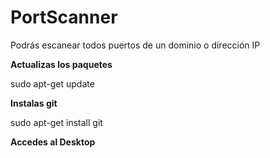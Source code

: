 # PortScanner
Podrás escanear todos puertos de un dominio o dirección IP 

**Actualizas los paquetes**

sudo apt-get update

**Instalas git**

sudo apt-get install git

**Accedes al Desktop**

